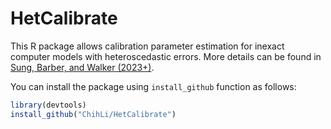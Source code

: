 # HetCalibrate
This R package allows calibration parameter estimation for inexact computer models with heteroscedastic errors. More details can be found in [Sung, Barber, and Walker (2023+)](https://arxiv.org/abs/1910.11518).

You can install the package using `install_github` function as follows:
``` r
library(devtools)
install_github("ChihLi/HetCalibrate")
```
